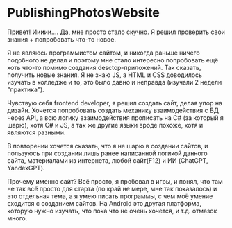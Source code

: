 # PublishingPhotosWebsite
Привет! Иииии.... Да, мне просто стало скучно.
Я решил проверить свои знания + попробовать что-то новое.

Я не являюсь программистом сайтом, и никогда раньше ничего подобного не делал и поэтому мне стало интересно попробовать ещё хоть что-то помимо создания desctop-приложений. Так сказать, получить новые знания.
Я не знаю JS, а HTML и CSS доводилось изучать в колледже и то, это было давно и неправда (изучали 2 недели "практика").

Чувствую себя frontend developer, я решил создать сайт, делая упор на дизайн. 
Хочется попробовать создать механику взаимодействия с БД через API, а всю логику взаимодействия прописать на C# (за который я шарю), хотя C# и JS, а так же другие языки вроде похоже, хотя и являются разными.

В повторении хочется сказать, что я не шарю в создании сайтов, и пользуюсь при создании лишь ранее написанной логикой данного сайта, материалами из интернета, любой сайт(F12) и ИИ (ChatGPT, YandexGPT).

Прочему именно сайт? Всё просто, я пробовал в игры, и понял, что там не так всё просто для старта (по край не мере, мне так показалось) и это отдельная тема, а я умею писать программы, с чем моё умение сходится с созданием сайтов.
На Android это другая платформа, которую нужно изучать, что пока что не очень хочется, и т.д. отмазок много.
